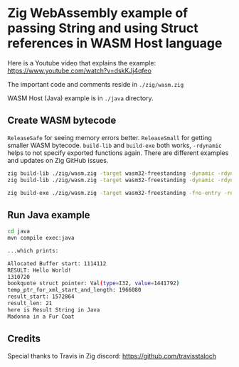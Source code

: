 # Zig WebAssembly example of passing String and using Struct references in WASM Host language

Here is a Youtube video that explains the example: <https://www.youtube.com/watch?v=dskKJj4qfeo>

The important code and comments reside in `./zig/wasm.zig`

WASM Host (Java) example is in `./java` directory.

## Create WASM bytecode

`ReleaseSafe` for seeing memory errors better. `ReleaseSmall` for getting smaller WASM bytecode.
`build-lib` and `build-exe` both works, `-rdynamic` helps to not specify exported functions again. There are different examples and updates on Zig GitHub issues.

```sh
zig build-lib ./zig/wasm.zig -target wasm32-freestanding -dynamic -rdynamic -O ReleaseSmall
zig build-lib ./zig/wasm.zig -target wasm32-freestanding -dynamic -rdynamic -O ReleaseSafe

zig build-exe ./zig/wasm.zig -target wasm32-freestanding -fno-entry -rdynamic -O ReleaseSafe
```

## Run Java example

```sh
cd java
mvn compile exec:java

...which prints:

Allocated Buffer start: 1114112
RESULT: Hello World!
1310720
bookquote struct pointer: Val(type=I32, value=1441792)
temp_ptr_for_xml_start_and_length: 1966080
result_start: 1572864
result_len: 21
here is Result String in Java
Madonna in a Fur Coat

```

## Credits

Special thanks to Travis in Zig discord: https://github.com/travisstaloch
